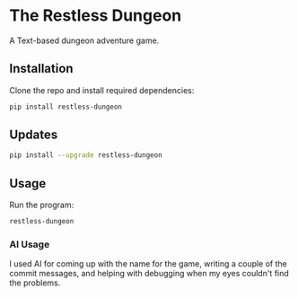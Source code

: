 # The Restless Dungeon

A Text-based dungeon adventure game.

## Installation

Clone the repo and install required dependencies:

```bash
pip install restless-dungeon
```

## Updates

```bash
pip install --upgrade restless-dungeon
```

## Usage

Run the program:

```bash
restless-dungeon
```


### AI Usage

I used AI for coming up with the name for the game, writing a couple of the commit messages, and helping with debugging when my eyes couldn't find the problems.

